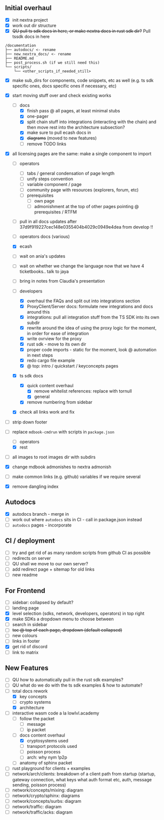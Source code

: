 Initial overhaul
----------------
- [x] init nextra project
- [x] work out dir structure
- [x] ~~QU pull ts sdk docs in here, or make nextra docs in rust sdk dir?~~ Pull tssdk docs in here

```
/documentation
├── autodocs/ <- rename
├── new_nextra_docs/ <- rename
├── README.md
├── post_process.sh (if we still need this)
└── scripts/
    └── <other_scripts_if_needed_still>
```

- [x] make sub_dirs for components, code snippets, etc as well (e.g. ts sdk specific ones, docs specific ones if necessary, etc)
- [x] start moving stuff over and check existing works
  - [ ] docs
    - [x] finish pass @ all pages, at least minimal stubs
    - [x] one-pager
    - [x] split chain stuff into integrations (interacting with the chain) and then move rest into the architecture subsection?
    - [x] make sure to pull ecash docs in
    - [x] ~~diagrams~~ (moved to new features)
    - [ ] remove TODO links

- [x] all licensing pages are the same: make a single component to import

  - [ ] operators
    - [ ] tabs / general condensation of page length
    - [ ] unify steps convention
    - [ ] variable component / page
    - [ ] community page with resources (explorers, forum, etc)
    - [ ] prerequisites
      - [ ] own page
      - [ ] admonishment at the top of other pages pointing @ prerequisites / RTFM

  - [ ] pull in all docs updates after 37d9f919227cec148e0355404b4029c0949e4dea from develop !!
   - [ ] operators docs (various)
   - [x] ecash
    - [ ] wait on ania's updates
    - [ ] wait on whether we change the language now that we have 4 ticketbooks.. talk to jaya
    - [ ] bring in notes from Claudia's presentation

  - [ ] developers
    - [x] overhaul the FAQs and split out into integrations section
    - [x] ProxyClient/Server docs: formulate new integrations and docs around this
    - [x] integrations: pull all integration stuff from the TS SDK into its own subdir
    - [x] rewrite around the idea of using the proxy logic for the moment, in order for ease of integration
    - [x] write ovrview for the proxy
    - [x] rust sdk - move to its own dir
    - [x] proper code imports - static for the moment, look @ automation in next steps
    - [x] redo cargo file example
    - [x] @ top: intro / quickstart / keyconcepts pages
  - [x] ts sdk docs
    - [x] quick content overhaul
      - [x] remove whitelist references: replace with tornull
      - [x] general
    - [x] remove numbering from sidebar
  - [x] check all links work and fix

- [ ] strip down footer
- [ ] replace `mdbook-cmdrun` with scripts in `package.json`
  - [ ] operators
  - [x] rest
- [ ] all images to root images dir with subdirs
- [x] change mdbook admonishes to nextra admonish

- [ ] make common links (e.g. github) variables if we require several
- [x] remove dangling index

Autodocs
--------
- [x] autodocs branch - merge in
- [ ] work out where `autodocs` sits in CI - call in package.json instead
- [ ] `autodocs` pages - incorporate

CI / deployment
---------------
- [ ] try and get rid of as many random scripts from github CI as possible
- [ ] redirects on server
- [ ] QU shall we move to our own server?
- [ ] add redirect page + sitemap for old links
- [ ] new readme

For Frontend
------------
  - [ ] sidebar: collapsed by default?
  - [ ] landing page
  - [x] level selection (sdks, network, developers, operators) in top right
  - [x] make SDKs a dropdown menu to choose between
  - [ ] search in sidebar
  - [ ] ~~toc @ top of each page, dropdown (default collapsed)~~
  - [ ] new colours
  - [ ] links in footer
  - [x] get rid of discord
  - [ ] link to matrix

New Features
------------
- [ ] QU how to automatically pull in the rust sdk examples?
- [ ] QU what do we do with the ts sdk examples & how to automate?
- [ ] total docs rework
  - [x] key concepts
  - [ ] crypto systems
  - [x] architecture
- [ ] interactive wasm code a la lowlvl.academy
  - [ ] follow the packet
    - [ ] message
    - [ ] ip packet
  - [ ] docs content overhaul
    - [x] cryptosystems used
    - [ ] transport protocols used
    - [ ] poisson process
    - [ ] arch: why nym !p2p
  - [ ] anatomy of sphinx packet
- [ ] rust playground for clients + examples
- [ ] network/arch/clients: breakdown of a client path from startup (startup, gateway connection, what keys what auth format etc, auth, message sending, poisson process)
- [ ] network/concepts/mixing: diagram
- [ ] network/crypto/sphinx: diagrams
- [ ] network/concepts/surbs: diagram
- [ ] network/traffic: diagram
- [ ] network/traffic/acks: diagram
